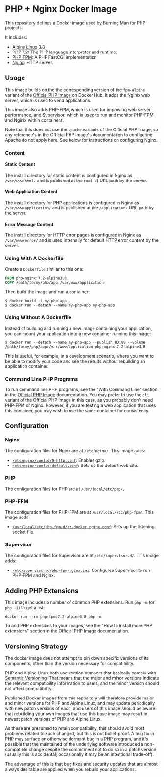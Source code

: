 # PHP + Nginx Docker Image

This repository defines a Docker image used by Burning Man for PHP projects.

It includes:

 * [Alpine Linux](https://www.alpinelinux.org/) 3.8
 * [PHP](https://secure.php.net/) 7.2: The PHP language interpreter and runtime.
 * [PHP-FPM](https://php-fpm.org/): A PHP FastCGI implementation
 * [Nginx](https://nginx.org/): HTTP server.


## Usage

This image builds on the the corresponding version of the `fpm-alpine` variant of the [Official PHP Image](https://hub.docker.com/_/php/) on Docker Hub.
It adds the Nginix web server, which is used to vend applications.

This image also adds PHP-FPM, which is used for improving web server performance, and [Supervisor](http://supervisord.org), which is used to run and monitor PHP-FPM and Nginix within containers.

Note that this does not use the `apache` variants of the Official PHP Image, so any reference's in the Official PHP Image's documentation to configuring Apache do not apply here.
See below for instructions on configuring Nginx.

### Content

#### Static Content

The install directory for static content is configured in Nginx as `/var/www/html/` and is published at the root (`/`) URL path by the server.

#### Web Application Content

The install directory for PHP applications is configured in Nginx as `/var/www/application/` and is published at the `/application/` URL path by the server.

#### Error Message Content

The install directory for HTTP error pages is configured in Nginx as `/var/www/error/` and is used internally for default HTTP error content by the server.

### Using With A Dockerfile

Create a `Dockerfile` similar to this one:

```dockerfile
FROM php-nginx:7.2-alpine3.8
COPY /path/to/my/php/app /var/www/application
```

Then build the image and run a container:

```console
$ docker build -t my-php-app .
$ docker run --detach --name my-php-app my-php-app
```

### Using Without A Dockerfile

Instead of building and running a new image containing your application, you can mount your application into a new container running this image:

```console
$ docker run --detach --name my-php-app --publish 80:80 --volume /path/to/my/php/app:/var/www/application php-nginx:7.2-alpine3.8
```

This is useful, for example, in a development scenario, where you want to be able to modify your code and see the results without rebuilding an application container.

### Command Line PHP Programs

To run command line PHP programs, see the "With Command Line" section in the [Official PHP Image](https://hub.docker.com/_/php/) documentation.
You may prefer to use the `cli` variant of the Official PHP Image in this case, as you probably don't need PHP-FPM or Nginx.
However, if you are testing a web application that uses this container, you may wish to use the same container for consistency.


## Configuration

### Nginx

The configuration files for Nginx are at `/etc/nginx/`.
This image adds:
 * [`/etc/nginx/conf.d/0-http.conf`](config/nginx-http.conf): Enables gzip.
 * [`/etc/nginx/conf.d/default.conf`](config/nginx-default.conf): Sets up the default web site.

### PHP

The configuration files for PHP are at `/usr/local/etc/php/`.

### PHP-FPM

The configuration files for PHP-FPM are at `/usr/local/etc/php-fpm/`.
This image adds:
 * [`/usr/local/etc/php-fpm.d/zz-docker_nginx.conf`](config/php-fpm.conf): Sets up the listening socket file.

### Supervisor

The configuration files for Supervisor are at `/etc/supervisor.d/`.
This image adds:
 * [`/etc/supervisor.d/php-fpm-nginx.ini`](config/supervisord.conf): Configures Supervisor to run PHP-FPM and Nginx.


## Adding PHP Extensions

This image includes a number of common PHP extensions.
Run `php -m` (or `php -i`) to get a list:

```console
docker run --rm php-fpm:7.2-alpine3.8 php -m
```

To add PHP extensions to your images, see the "How to install more PHP extensions" section in the [Official PHP Image](https://hub.docker.com/_/php/) documentation.


## Versioning Strategy

The docker image does not attempt to pin down specific versions of its components, other than the version necessary for compatibility.

PHP and Alpine Linux both use version numbers that basically comply with [Semantic Versioning](https://semver.org/).
That means that the major and minor versions indicate the relevant compatibility information to users, and the minor version should not affect compatibility.

Published Docker images from this repository will therefore provide major and minor versions for PHP and Alpine Linux, and may update periodically with new patch versions of each, and users of this image should be aware that rebuilding your own images that use this base image may result in newest patch versions of PHP and Alpine Linux.

As these are presumed to retain compatibility, this should avoid most problems related to such changed, but this is not bullet-proof.
A bug fix in PHP may surface an otherwise dormant bug in a PHP program, and it's possible that the maintained of the underlying software introduced a non-compatible change despite the commitment not to do so in a patch version (usually this is accidental; occasionally it may be an intentional trade-off).

The advantage of this is that bug fixes and security updates that are almost always desirable are applied when you rebuild your applications.
